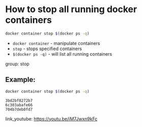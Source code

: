 # How to stop all running docker containers

```bash
docker container stop $(docker ps -q)
```

- `docker container` - manipulate containers
- `stop` - stops specified containers
- `$(docker ps -q)` - will list all running containers

group: stop

## Example: 
```bash
docker container stop $(docker ps -q)
```
```
3bd2bf8272b7
6c303abafe66
704b7deb0fd7
```

link_youtube: https://youtu.be/iM7Jwxn9kFc
